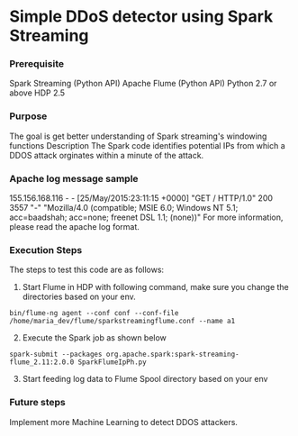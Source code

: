 # Simple DDoS detector using Spark Streaming

### Prerequisite
Spark Streaming (Python API)
Apache Flume (Python API)
Python 2.7 or above
HDP 2.5

### Purpose
The goal is get better understanding of Spark streaming's windowing functions
Description
The Spark code identifies potential IPs from which a DDOS attack orginates within a minute of the attack.


### Apache log message sample
155.156.168.116 - - [25/May/2015:23:11:15 +0000] "GET / HTTP/1.0" 200 3557 "-" "Mozilla/4.0 (compatible; MSIE 6.0; Windows NT 5.1; acc=baadshah; acc=none; freenet DSL 1.1; (none))"
For more information, please read the apache log format.

### Execution Steps


The steps to test this code are as follows:

1) Start Flume in HDP with following command, make sure you change the directories based on your env.


```bin/flume-ng agent --conf conf --conf-file /home/maria_dev/flume/sparkstreamingflume.conf --name a1```

2) Execute the Spark job as shown below


```spark-submit --packages org.apache.spark:spark-streaming-flume_2.11:2.0.0 SparkFlumeIpPh.py```

3) Start feeding log data to Flume Spool directory based on your env

### Future steps
Implement more Machine Learning to detect DDOS attackers.
